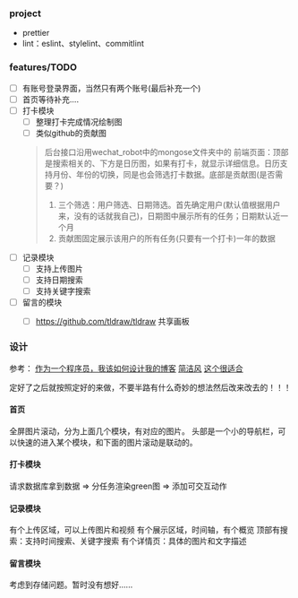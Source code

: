 ### project

- prettier
- lint：eslint、stylelint、commitlint

### features/TODO

- [ ] 有账号登录界面，当然只有两个账号(最后补充一个)
 - [  ] 首页等待补充....
- [ ] 打卡模块
  - [ ] 整理打卡完成情况绘制图
  - [ ] 类似github的贡献图
  > 后台接口沿用wechat_robot中的mongose文件夹中的
  > 前端页面：顶部是搜索相关的、下方是日历图，如果有打卡，就显示详细信息。日历支持月份、年份的切换，同是也会筛选打卡数据。底部是贡献图(是否需要？)
  > 1. 三个筛选：用户筛选、日期筛选。首先确定用户(默认值根据用户来，没有的话就我自己)，日期图中展示所有的任务；日期默认近一个月
  > 3. 贡献图固定展示该用户的所有任务(只要有一个打卡)一年的数据
- [ ] 记录模块
  - [ ] 支持上传图片
  - [ ] 支持日期搜索
  - [ ] 支持关键字搜索
- [ ] 留言的模块
  - [ ] https://github.com/tldraw/tldraw 共享画板


### 设计

参考：
[作为一个程序员，我该如何设计我的博客](https://www.jianshu.com/p/b37417bc2b8e)
[简洁风](https://www.imshu.cc/?p=221)
[这个很适合](https://www.lpolaris.com/category/%E4%BA%91%E7%A7%BB%E6%B0%91)

定好了之后就按照定好的来做，不要半路有什么奇妙的想法然后改来改去的！！！

#### 首页

全屏图片滚动，分为上面几个模块，有对应的图片。
头部是一个小的导航栏，可以快速的进入某个模块，和下面的图片滚动是联动的。

#### 打卡模块

请求数据库拿到数据 => 分任务渲染green图 => 添加可交互动作

#### 记录模块

有个上传区域，可以上传图片和视频
有个展示区域，时间轴，有个概览
顶部有搜索：支持时间搜索、关键字搜索
有个详情页：具体的图片和文字描述

#### 留言模块

考虑到存储问题。暂时没有想好......
